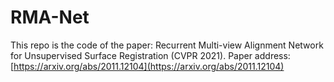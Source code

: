 # RMA-Net

This repo is the code of the paper: Recurrent Multi-view Alignment Network for Unsupervised Surface Registration (CVPR 2021).
Paper address: [https://arxiv.org/abs/2011.12104](https://arxiv.org/abs/2011.12104)